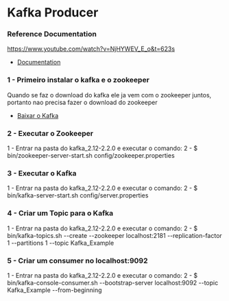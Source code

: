 # Kafka Producer

### Reference Documentation
https://www.youtube.com/watch?v=NjHYWEV_E_o&t=623s

* [Documentation ](https://kafka.apache.org/quickstart)


### 1 - Primeiro instalar o kafka e o zookeeper
Quando se faz o download do kafka ele ja vem com o zookeeper juntos, portanto nao precisa fazer o download do zookeeper

* [Baixar o Kafka](https://www.apache.org/dyn/closer.cgi?path=/kafka/2.2.0/kafka_2.12-2.2.0.tgz)

### 2 - Executar o Zookeeper
1 - Entrar na pasta do kafka_2.12-2.2.0 e executar o comando:
2 - $ bin/zookeeper-server-start.sh config/zookeeper.properties

### 3 - Executar o Kafka
1 - Entrar na pasta do kafka_2.12-2.2.0 e executar o comando:
2 - $ bin/kafka-server-start.sh config/server.properties

### 4 - Criar um Topic para o Kafka
1 - Entrar na pasta do kafka_2.12-2.2.0 e executar o comando:
2 - $ bin/kafka-topics.sh --create --zookeeper localhost:2181 --replication-factor 1 --partitions 1 --topic Kafka_Example

### 5 - Criar um consumer no localhost:9092
1 - Entrar na pasta do kafka_2.12-2.2.0 e executar o comando:
2 - $ bin/kafka-console-consumer.sh --bootstrap-server localhost:9092 --topic Kafka_Example --from-beginning


